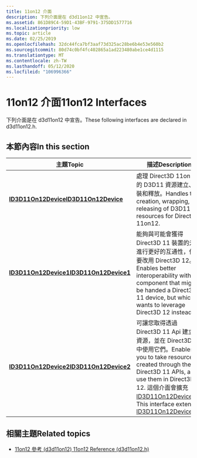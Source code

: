 ```yaml
---
title: 11on12 介面
description: 下列介面是在 d3d11on12 中宣告。
ms.assetid: 861D89C4-59D1-43BF-9791-375DD1577716
ms.localizationpriority: low
ms.topic: article
ms.date: 02/25/2019
ms.openlocfilehash: 32dc44fca7bf3aaf73d325ac28be6b4e53e560b2
ms.sourcegitcommit: 80d74c0bf4fc402865a1ad223480abe1ce4d1115
ms.translationtype: MT
ms.contentlocale: zh-TW
ms.lasthandoff: 05/12/2020
ms.locfileid: "106996366"
---
```

# <a name="11on12-interfaces"></a><span data-ttu-id="8c786-103">11on12 介面</span><span class="sxs-lookup"><span data-stu-id="8c786-103">11on12 Interfaces</span></span>
<span data-ttu-id="8c786-104">下列介面是在 d3d11on12 中宣告。</span><span class="sxs-lookup"><span data-stu-id="8c786-104">These following interfaces are declared in d3d11on12.h.</span></span>

## <a name="in-this-section"></a><span data-ttu-id="8c786-105">本節內容</span><span class="sxs-lookup"><span data-stu-id="8c786-105">In this section</span></span>
| <span data-ttu-id="8c786-106">主題</span><span class="sxs-lookup"><span data-stu-id="8c786-106">Topic</span></span> | <span data-ttu-id="8c786-107">描述</span><span class="sxs-lookup"><span data-stu-id="8c786-107">Description</span></span> |
|-|-|
| [<span data-ttu-id="8c786-108">**ID3D11On12Device**</span><span class="sxs-lookup"><span data-stu-id="8c786-108">**ID3D11On12Device**</span></span>](/windows/win32/api/d3d11on12/nn-d3d11on12-id3d11on12device) | <span data-ttu-id="8c786-109">處理 Direct3D 11on12 的 D3D11 資源建立、包裝和釋放。</span><span class="sxs-lookup"><span data-stu-id="8c786-109">Handles the creation, wrapping, and releasing of D3D11 resources for Direct3D 11on12.</span></span> |
| [<span data-ttu-id="8c786-110">**ID3D11On12Device1**</span><span class="sxs-lookup"><span data-stu-id="8c786-110">**ID3D11On12Device1**</span></span>](/windows/win32/api/d3d11on12/nn-d3d11on12-id3d11on12device1) | <span data-ttu-id="8c786-111">能夠與可能會獲得 Direct3D 11 裝置的元件進行更好的互通性，但想要改用 Direct3D 12。</span><span class="sxs-lookup"><span data-stu-id="8c786-111">Enables better interoperability with a component that might be handed a Direct3D 11 device, but which wants to leverage Direct3D 12 instead.</span></span> |
| [<span data-ttu-id="8c786-112">**ID3D11On12Device2**</span><span class="sxs-lookup"><span data-stu-id="8c786-112">**ID3D11On12Device2**</span></span>](/windows/win32/api/d3d11on12/nn-d3d11on12-id3d11on12device2) | <span data-ttu-id="8c786-113">可讓您取得透過 Direct3D 11 Api 建立的資源，並在 Direct3D 12 中使用它們。</span><span class="sxs-lookup"><span data-stu-id="8c786-113">Enables you to take resources created through the Direct3D 11 APIs, and use them in Direct3D 12.</span></span> <span data-ttu-id="8c786-114">這個介面會擴充 [ID3D11On12Device1](/windows/win32/api/d3d11on12/nn-d3d11on12-id3d11on12device1)。</span><span class="sxs-lookup"><span data-stu-id="8c786-114">This interface extends [ID3D11On12Device1](/windows/win32/api/d3d11on12/nn-d3d11on12-id3d11on12device1).</span></span> |

## <a name="related-topics"></a><span data-ttu-id="8c786-115">相關主題</span><span class="sxs-lookup"><span data-stu-id="8c786-115">Related topics</span></span>
* [<span data-ttu-id="8c786-116">11on12 參考 (d3d11on12) </span><span class="sxs-lookup"><span data-stu-id="8c786-116">11on12 Reference (d3d11on12.h)</span></span>](direct3d-11on12-reference.md)